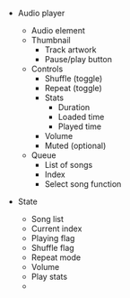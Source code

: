 - Audio player
    - Audio element
    - Thumbnail
        - Track artwork
        - Pause/play button
    - Controls
        - Shuffle (toggle)
        - Repeat (toggle)
        - Stats
            - Duration
            - Loaded time
            - Played time
        - Volume
        - Muted (optional)
    - Queue
        - List of songs
        - Index
        - Select song function

- State
    - Song list
    - Current index
    - Playing flag
    - Shuffle flag
    - Repeat mode
    - Volume
    - Play stats
    - 